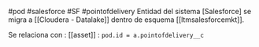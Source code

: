 #pod #salesforce #SF #pointofdelivery
Entidad del sistema [Salesforce]  se migra a [[Cloudera - Datalake]] dentro de esquema [[ltmsalesforcemkt]].

Se relaciona con :
	[[asset]] : `pod.id = a.pointofdelivery__c` 